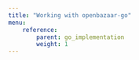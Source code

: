 ```yaml
---
title: "Working with openbazaar-go"
menu:
    reference:
        parent: go_implementation
        weight: 1
---
```

